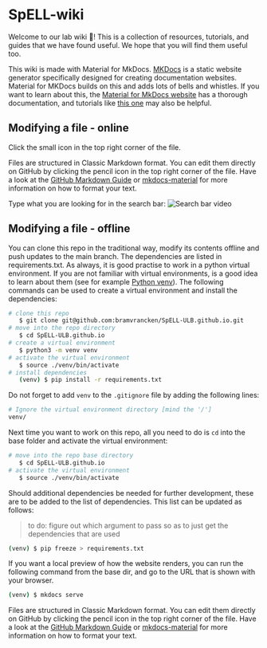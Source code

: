 # SpELL-wiki

Welcome to our lab wiki 👋! This is a collection of resources, tutorials, and guides that we have found useful. We hope that you will find them useful too.

This wiki is made with Material for MkDocs. [MKDocs](https://www.mkdocs.org/) is a static website generator specifically designed for creating documentation websites. Material for MKDocs builds on this and adds lots of bells and whistles. If you want to learn about this, the [Material for MkDocs website](https://squidfunk.github.io/mkdocs-material/) has a thorough documentation, and tutorials like [this one](https://www.youtube.com/watch?v=xlABhbnNrfI) may also be helpful.


## Modifying a file - online

Click the small icon in the top right corner of the file.

Files are structured in Classic Markdown format. You can edit them directly on GitHub by clicking the pencil icon in the top right corner of the file. Have a look at the [GitHub Markdown Guide](https://guides.github.com/features/mastering-markdown/) or [mkdocs-material](https://squidfunk.github.io/mkdocs-material/reference/) for more information on how to format your text.

Type what you are looking for in the search bar:
![Search bar video](docs/images/Screen%20Recording%202024-05-30%20at%2009.29.18.gif)

## Modifying a file - offline

You can clone this repo in the traditional way, modify its contents offline and push updates to the main branch. The dependencies are listed in requirements.txt. As always, it is good practise to work in a python virtual environment. If you are not familiar with virtual environments, is a good idea to learn about them (see for example [Python venv](https://python.land/virtual-environments/virtualenv)). The following commands can be used to create a virtual environment and install the dependencies:

```bash
# clone this repo
   $ git clone git@github.com:bramvrancken/SpELL-ULB.github.io.git   
# move into the repo directory   
   $ cd SpELL-ULB.github.io   
# create a virtual environment   
   $ python3 -m venv venv   
# activate the virtual environment   
   $ source ./venv/bin/activate   
# install dependencies   
   (venv) $ pip install -r requirements.txt   
```

Do not forget to add `venv` to the `.gitignore` file by adding the following lines:

```bash
# Ignore the virtual environment directory [mind the '/']
venv/
```

Next time you want to work on this repo, all you need to do is `cd` into the base folder and activate the virtual environment:

```bash
# move into the repo base directory   
   $ cd SpELL-ULB.github.io
# activate the virtual environment   
   $ source ./venv/bin/activate   
```

Should additional dependencies be needed for further development, these are to be added to the list of dependencies. This list can be updated as follows:

> to do: figure out which argument to pass so as to just get the dependencies that are used

```bash
(venv) $ pip freeze > requirements.txt
```

If you want a local preview of how the website renders, you can run the following command from the base dir, and go to the URL that is shown with your browser.

```bash
(venv) $ mkdocs serve
```

Files are structured in Classic Markdown format. You can edit them directly on GitHub by clicking the pencil icon in the top right corner of the file. Have a look at the [GitHub Markdown Guide](https://guides.github.com/features/mastering-markdown/) or [mkdocs-material](https://squidfunk.github.io/mkdocs-material/reference/) for more information on how to format your text.



